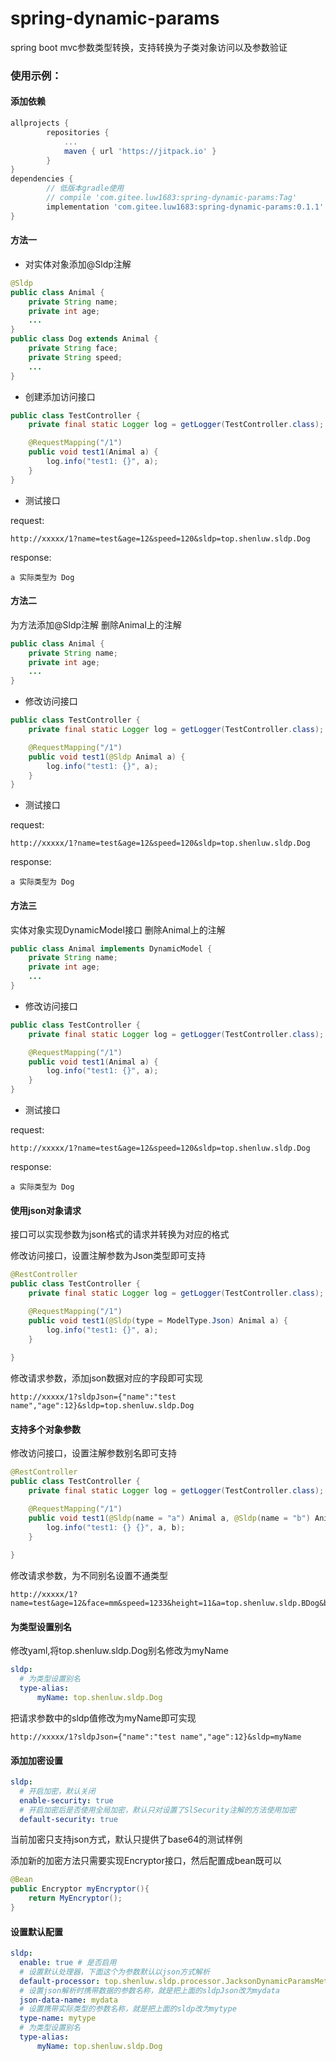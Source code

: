 # spring-dynamic-params

spring boot mvc参数类型转换，支持转换为子类对象访问以及参数验证

### 使用示例：

#### 添加依赖

~~~groovy
allprojects {
		repositories {
			...
			maven { url 'https://jitpack.io' }
		}
}	
dependencies {
        // 低版本gradle使用
        // compile 'com.gitee.luw1683:spring-dynamic-params:Tag'
        implementation 'com.gitee.luw1683:spring-dynamic-params:0.1.1'
}
~~~

#### 方法一
- 对实体对象添加@Sldp注解
~~~java
@Sldp
public class Animal {
    private String name;
    private int age;
    ...
}
public class Dog extends Animal {
    private String face;
    private String speed;
    ...
}
~~~

- 创建添加访问接口
~~~java
public class TestController {
    private final static Logger log = getLogger(TestController.class);

    @RequestMapping("/1")
    public void test1(Animal a) {
        log.info("test1: {}", a);
    }
}
~~~

- 测试接口

request:

    http://xxxxx/1?name=test&age=12&speed=120&sldp=top.shenluw.sldp.Dog

response: 
    
    a 实际类型为 Dog


#### 方法二
为方法添加@Sldp注解
删除Animal上的注解
~~~java
public class Animal {
    private String name;
    private int age;
    ...
}
~~~

- 修改访问接口

~~~java
public class TestController {
    private final static Logger log = getLogger(TestController.class);

    @RequestMapping("/1")
    public void test1(@Sldp Animal a) {
        log.info("test1: {}", a);
    }
}
~~~

- 测试接口

request:

    http://xxxxx/1?name=test&age=12&speed=120&sldp=top.shenluw.sldp.Dog
response: 
    
    a 实际类型为 Dog
    

#### 方法三
实体对象实现DynamicModel接口
删除Animal上的注解
~~~java
public class Animal implements DynamicModel {
    private String name;
    private int age;
    ...
}
~~~

- 修改访问接口

~~~java
public class TestController {
    private final static Logger log = getLogger(TestController.class);

    @RequestMapping("/1")
    public void test1(Animal a) {
        log.info("test1: {}", a);
    }
}
~~~

- 测试接口

request:

    http://xxxxx/1?name=test&age=12&speed=120&sldp=top.shenluw.sldp.Dog
response: 
    
    a 实际类型为 Dog
    
#### 使用json对象请求

接口可以实现参数为json格式的请求并转换为对应的格式

修改访问接口，设置注解参数为Json类型即可支持
~~~java
@RestController
public class TestController {
    private final static Logger log = getLogger(TestController.class);

    @RequestMapping("/1")
    public void test1(@Sldp(type = ModelType.Json) Animal a) {
        log.info("test1: {}", a);
    }
    
}
~~~

修改请求参数，添加json数据对应的字段即可实现

    http://xxxxx/1?sldpJson={"name":"test name","age":12}&sldp=top.shenluw.sldp.Dog
    
#### 支持多个对象参数

修改访问接口，设置注解参数别名即可支持
~~~java
@RestController
public class TestController {
    private final static Logger log = getLogger(TestController.class);

    @RequestMapping("/1")
    public void test1(@Sldp(name = "a") Animal a, @Sldp(name = "b") Animal b) {
        log.info("test1: {} {}", a, b);
    }
    
}
~~~
修改请求参数，为不同别名设置不通类型

    http://xxxxx/1?name=test&age=12&face=mm&speed=1233&height=11&a=top.shenluw.sldp.BDog&b=top.shenluw.sldp.Cat

#### 为类型设置别名
修改yaml,将top.shenluw.sldp.Dog别名修改为myName
~~~yaml
sldp:
  # 为类型设置别名
  type-alias:
      myName: top.shenluw.sldp.Dog
~~~

把请求参数中的sldp值修改为myName即可实现

    http://xxxxx/1?sldpJson={"name":"test name","age":12}&sldp=myName

#### 添加加密设置

~~~yaml
sldp:
  # 开启加密，默认关闭
  enable-security: true
  # 开启加密后是否使用全局加密，默认只对设置了SlSecurity注解的方法使用加密
  default-security: true
~~~

当前加密只支持json方式，默认只提供了base64的测试样例

添加新的加密方法只需要实现Encryptor接口，然后配置成bean既可以
~~~java
@Bean
public Encryptor myEncryptor(){
    return MyEncryptor();
}
~~~


#### 设置默认配置

~~~yaml
sldp:
  enable: true # 是否启用
  # 设置默认处理器，下面这个为参数默认以json方式解析
  default-processor: top.shenluw.sldp.processor.JacksonDynamicParamsMethodProcessor
  # 设置json解析时携带数据的参数名称，就是把上面的sldpJson改为mydata 
  json-data-name: mydata
  # 设置携带实际类型的参数名称，就是把上面的sldp改为mytype
  type-name: mytype
  # 为类型设置别名
  type-alias:
      myName: top.shenluw.sldp.Dog
~~~